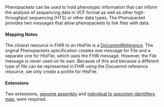 Phenopackets can be used to hold phenotypic information that can inform the analysis of sequencing data in VCF format as well as other high-throughput sequencing (HTS) or other data types. The Phenopacket provides two messages that allow phenopackets to link files with data.

#### Mapping Notes

The closest resource in FHIR to an HtsFile is a [DocumentReference](https://www.hl7.org/fhir/documentreference.html). The orginal Phenopackets specification creates one message for File and a separate one for HtsFile, which uses the FHIR message. However, the File message is never used on its own. Because of this and because a different type of file can be represented in FHIR using the Docuemnt reference resource, we only create a profile for HtsFile.

#### Extensions

Two extensions, [genome assembly](StructureDefinition-htsfile-genome-assembly.html) and [individual to specimen identifiers map](StructureDefinition-htsfile-individual-to-specimen-identifiers.html), were required. 